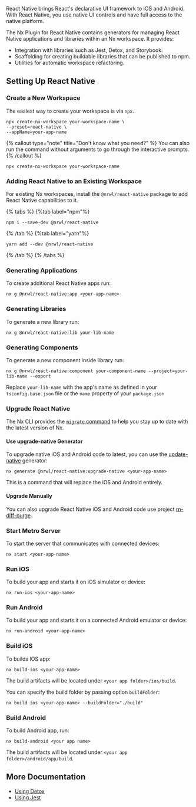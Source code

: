 React Native brings React's declarative UI framework to iOS and Android. With React Native, you use native UI controls and have full access to the native platform.

The Nx Plugin for React Native contains generators for managing React Native applications and libraries within an Nx workspace. It provides:

- Integration with libraries such as Jest, Detox, and Storybook.
- Scaffolding for creating buildable libraries that can be published to npm.
- Utilities for automatic workspace refactoring.

## Setting Up React Native

### Create a New Workspace

The easiest way to create your workspace is via `npx`.

```shell
npx create-nx-workspace your-workspace-name \
--preset=react-native \
--appName=your-app-name
```

{% callout type="note" title="Don't know what you need?" %}
You can also run the command without arguments to go through the interactive prompts.
{% /callout %}

```shell
npx create-nx-workspace your-workspace-name
```

### Adding React Native to an Existing Workspace

For existing Nx workspaces, install the `@nrwl/react-native` package to add React Native capabilities to it.

{% tabs %}
{%tab label="npm"%}

```shell
npm i --save-dev @nrwl/react-native
```

{% /tab %}
{%tab label="yarn"%}

```shell
yarn add --dev @nrwl/react-native
```

{% /tab %}
{% /tabs %}

### Generating Applications

To create additional React Native apps run:

```shell
nx g @nrwl/react-native:app <your-app-name>
```

### Generating Libraries

To generate a new library run:

```shell
nx g @nrwl/react-native:lib your-lib-name
```

### Generating Components

To generate a new component inside library run:

```shell
nx g @nrwl/react-native:component your-component-name --project=your-lib-name --export
```

Replace `your-lib-name` with the app's name as defined in your `tsconfig.base.json` file or the `name` property of your `package.json`

### Upgrade React Native

The Nx CLI provides the [`migrate` command](/core-features/automate-updating-dependencies) to help you stay up to date with the latest version of Nx.

#### Use upgrade-native Generator

To upgrade native iOS and Android code to latest, you can use the [update-native](/packages/react-native/generators/upgrade-native) generator:

```shell
nx generate @nrwl/react-native:upgrade-native <your-app-name>
```

This is a command that will replace the iOS and Android entirely.

#### Upgrade Manually

You can also upgrade React Native iOS and Android code use project [rn-diff-purge](https://react-native-community.github.io/upgrade-helper/).

### Start Metro Server

To start the server that communicates with connected devices:

```shell
nx start <your-app-name>
```

### Run iOS

To build your app and starts it on iOS simulator or device:

```shell
nx run-ios <your-app-name>
```

### Run Android

To build your app and starts it on a connected Android emulator or device:

```shell
nx run-android <your-app-name>
```

### Build iOS

To builds IOS app:

```shell
nx build-ios <your-app-name>
```

The build artifacts will be located under `<your app folder>/ios/build`.

You can specify the build folder by passing option `buildFolder`:

```shell
nx build ios <your-app-name> --buildFolder="./build"
```

### Build Android

To build Android app, run:

```shell
nx build-android <your app name>
```

The build artifacts will be located under `<your app folder>/android/app/build`.

## More Documentation

- [Using Detox](/packages/detox)
- [Using Jest](/packages/jest)
